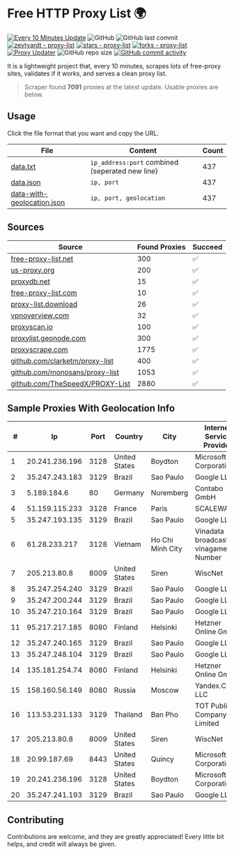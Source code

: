 
# Free HTTP Proxy List 🌍

[![Every 10 Minutes Update](https://github.com/mertguvencli/http-proxy-list/actions/workflows/main.yml/badge.svg?branch=main)](https://github.com/mertguvencli/http-proxy-list/actions/workflows/main.yml)
![GitHub](https://img.shields.io/github/license/mertguvencli/http-proxy-list)
![GitHub last commit](https://img.shields.io/github/last-commit/mertguvencli/http-proxy-list)
[![zevtyardt - proxy-list](https://img.shields.io/static/v1?label=zevtyardt&message=proxy-list&color=blue&logo=github)](https://github.com/zevtyardt/proxy-list "Go to GitHub repo")
[![stars - proxy-list](https://img.shields.io/github/stars/zevtyardt/proxy-list?style=social)](https://github.com/zevtyardt/proxy-list)
[![forks - proxy-list](https://img.shields.io/github/forks/zevtyardt/proxy-list?style=social)](https://github.com/zevtyardt/proxy-list)
[![Proxy Updater](https://github.com/zevtyardt/proxy-list/workflows/Proxy%20Updater/badge.svg)](https://github.com/zevtyardt/proxy-list/actions?query=workflow:"Proxy+Updater")
![GitHub repo size](https://img.shields.io/github/repo-size/zevtyardt/proxy-list)
[![GitHub commit activity](https://img.shields.io/github/commit-activity/m/zevtyardt/proxy-list?logo=commits)](https://github.com/zevtyardt/proxy-list/commits/main)

It is a lightweight project that, every 10 minutes, scrapes lots of free-proxy sites, validates if it works, and serves a clean proxy list.

> Scraper found **7091** proxies at the latest update. Usable proxies are below.

## Usage

Click the file format that you want and copy the URL.

|File|Content|Count|
|----|-------|-----|
|[data.txt](https://raw.githubusercontent.com/mertguvencli/http-proxy-list/main/proxy-list/data.txt)|`ip_address:port` combined (seperated new line)|437|
|[data.json](https://raw.githubusercontent.com/mertguvencli/http-proxy-list/main/proxy-list/data.json)|`ip, port`|437|
|[data-with-geolocation.json](https://raw.githubusercontent.com/mertguvencli/http-proxy-list/main/proxy-list/data-with-geolocation.json)|`ip, port, geolocation`|437|

## Sources

|Source|Found Proxies|Succeed|
|------|-------------|-------|
|[free-proxy-list.net](https://free-proxy-list.net)|300|✅|
|[us-proxy.org](https://www.us-proxy.org)|200|✅|
|[proxydb.net](http://proxydb.net)|15|✅|
|[free-proxy-list.com](https://free-proxy-list.com/?page=&port=&type%5B%5D=http&type%5B%5D=https&up_time=0&search=Search)|10|✅|
|[proxy-list.download](https://www.proxy-list.download/HTTP)|26|✅|
|[vpnoverview.com](https://vpnoverview.com/privacy/anonymous-browsing/free-proxy-servers)|32|✅|
|[proxyscan.io](https://www.proxyscan.io)|100|✅|
|[proxylist.geonode.com](https://proxylist.geonode.com/api/proxy-list?limit=300&page=1&sort_by=lastChecked&sort_type=desc&protocols=http,https)|300|✅|
|[proxyscrape.com](https://api.proxyscrape.com/v2/?request=displayproxies&protocol=http&timeout=10000&country=all&ssl=all&anonymity=all)|1775|✅|
|[github.com/clarketm/proxy-list](https://raw.githubusercontent.com/clarketm/proxy-list/master/proxy-list-raw.txt)|400|✅|
|[github.com/monosans/proxy-list](https://raw.githubusercontent.com/monosans/proxy-list/main/proxies/http.txt)|1053|✅|
|[github.com/TheSpeedX/PROXY-List](https://raw.githubusercontent.com/TheSpeedX/PROXY-List/master/http.txt)|2880|✅|


## Sample Proxies With Geolocation Info

|#|Ip|Port|Country|City|Internet Service Provider|
|-|--|----|-------|----|-------------------------|
|1|20.241.236.196|3128|United States|Boydton|Microsoft Corporation|
|2|35.247.243.183|3129|Brazil|Sao Paulo|Google LLC|
|3|5.189.184.6|80|Germany|Nuremberg|Contabo GmbH|
|4|51.159.115.233|3128|France|Paris|SCALEWAY|
|5|35.247.193.135|3129|Brazil|Sao Paulo|Google LLC|
|6|61.28.233.217|3128|Vietnam|Ho Chi Minh City|Vinadata broadcast via vinagame AS Number|
|7|205.213.80.8|8009|United States|Siren|WiscNet|
|8|35.247.254.240|3129|Brazil|Sao Paulo|Google LLC|
|9|35.247.200.244|3129|Brazil|Sao Paulo|Google LLC|
|10|35.247.210.164|3129|Brazil|Sao Paulo|Google LLC|
|11|95.217.217.185|8080|Finland|Helsinki|Hetzner Online GmbH|
|12|35.247.240.165|3129|Brazil|Sao Paulo|Google LLC|
|13|35.247.248.104|3129|Brazil|Sao Paulo|Google LLC|
|14|135.181.254.74|8080|Finland|Helsinki|Hetzner Online GmbH|
|15|158.160.56.149|8080|Russia|Moscow|Yandex.Cloud LLC|
|16|113.53.231.133|3129|Thailand|Ban Pho|TOT Public Company Limited|
|17|205.213.80.8|8009|United States|Siren|WiscNet|
|18|20.99.187.69|8443|United States|Quincy|Microsoft Corporation|
|19|20.241.236.196|3128|United States|Boydton|Microsoft Corporation|
|20|35.247.241.193|3129|Brazil|Sao Paulo|Google LLC|



## Contributing

Contributions are welcome, and they are greatly appreciated! Every
little bit helps, and credit will always be given.

